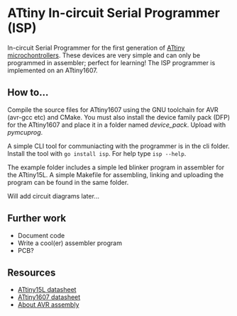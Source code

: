 # ATtiny In-circuit Serial Programmer (ISP)

In-circuit Serial Programmer for the first generation of [ATtiny microchontrollers](https://en.wikipedia.org/wiki/ATtiny_microcontroller_comparison_chart). These devices are very simple and can only be programmed in assembler; perfect for learning! The ISP programmer is implemented on an ATtiny1607.

## How to...

Compile the source files for ATtiny1607 using the GNU toolchain for AVR (avr-gcc etc) and CMake. You must also install the device family pack (DFP) for the ATtiny1607 and place it in a folder named _device_pack_. Upload with _pymcuprog_.

A simple CLI tool for communiacting with the programmer is in the cli folder. Install the tool with `go install isp`. For help type `isp --help`.

The example folder includes a simple led blinker program in assembler for the ATtiny15L. A simple Makefile for assembling, linking and uploading the program can be found in the same folder.

Will add circuit diagrams later...

## Further work

- Document code
- Write a cool(er) assembler program 
- PCB?

## Resources

- [ATtiny15L datasheet](https://ww1.microchip.com/downloads/en/DeviceDoc/doc1187.pdf)
- [ATtiny1607 datasheet](https://ww1.microchip.com/downloads/en/DeviceDoc/ATtiny807_1607-Data-Sheet-40002030A.pdf)
- [About AVR assembly](https://www.nongnu.org/avr-libc/user-manual/assembler.html#ass_isr)

